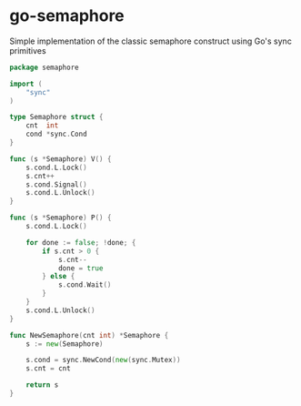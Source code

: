 # go-semaphore
Simple implementation of the classic semaphore construct using Go's sync primitives

```go
package semaphore

import (
	"sync"
)

type Semaphore struct {
	cnt  int
	cond *sync.Cond
}

func (s *Semaphore) V() {
	s.cond.L.Lock()
	s.cnt++
	s.cond.Signal()
	s.cond.L.Unlock()
}

func (s *Semaphore) P() {
	s.cond.L.Lock()

	for done := false; !done; {
		if s.cnt > 0 {
			s.cnt--
			done = true
		} else {
			s.cond.Wait()
		}
	}
	s.cond.L.Unlock()
}

func NewSemaphore(cnt int) *Semaphore {
	s := new(Semaphore)

	s.cond = sync.NewCond(new(sync.Mutex))
	s.cnt = cnt

	return s
}
```
